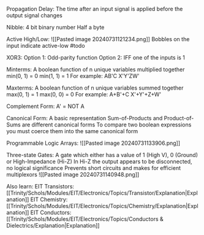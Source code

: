 Propagation Delay:
	The time after an input signal is applied before the output signal changes

Nibble:
	4 bit binary number
	Half a byte

Active High/Low:
	![[Pasted image 20240731121234.png]]
	Bobbles on the input indicate active-low
	#todo

XOR3:
	Option 1:
		Odd-parity function
	Option 2:
		IFF one of the inputs is 1

Minterms:
	A boolean function of n unique variables multiplied together
	min(0, 1) = 0
	min(1, 1) = 1
	For example:
		AB'C
		X'Y'ZW'

Maxterms:
	A boolean function of n unique variables summed together
	max(0, 1) = 1
	max(0, 0) = 0
	For example:
		A+B'+C
		X'+Y'+Z+W'

Complement Form:
	A' = NOT A

Canonical Form:
	A basic representation
	Sum-of-Products and Product-of-Sums are different canonical forms
	To compare two boolean expressions you must coerce them into the same canonical form

Programmable Logic Arrays:
	![[Pasted image 20240731133906.png]]

Three-state Gates:
	A gate which either has a value of 1 (High V), 0 (Ground) or High-Impedance (Hi-Z)
	In Hi-Z the output appears to be disconnected, no logical significance 
	Prevents short circuits and makes for efficient multiplexors
	![[Pasted image 20240731140948.png]]

Also learn:
	EIT Transistors: [[Trinity/Schols/Modules/EIT/Electronics/Topics/Transistor/Explanation|Explanation]]
	EIT Chemistry: [[Trinity/Schols/Modules/EIT/Electronics/Topics/Chemistry/Explanation|Explanation]]
	EIT Conductors: [[Trinity/Schols/Modules/EIT/Electronics/Topics/Conductors & Dielectrics/Explanation|Explanation]]

